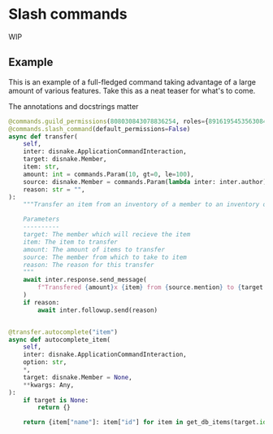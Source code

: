 # Slash commands

WIP

## Example

This is an example of a full-fledged command taking advantage of a large amount of various features. Take this as a neat teaser for what's to come.

The annotations and docstrings matter

```py
@commands.guild_permissions(808030843078836254, roles={891619545356308481: True})
@commands.slash_command(default_permissions=False)
async def transfer(
    self,
    inter: disnake.ApplicationCommandInteraction,
    target: disnake.Member,
    item: str,
    amount: int = commands.Param(10, gt=0, le=100),
    source: disnake.Member = commands.Param(lambda inter: inter.author),
    reason: str = "",
):
    """Transfer an item from an inventory of a member to an inventory of another member

    Parameters
    ----------
    target: The member which will recieve the item
    item: The item to transfer
    amount: The amount of items to transfer
    source: The member from which to take to item
    reason: The reason for this transfer
    """
    await inter.response.send_message(
        f"Transfered {amount}x {item} from {source.mention} to {target.mention}"
    )
    if reason:
        await inter.followup.send(reason)


@transfer.autocomplete("item")
async def autocomplete_item(
    self,
    inter: disnake.ApplicationCommandInteraction,
    option: str,
    *,
    target: disnake.Member = None,
    **kwargs: Any,
):
    if target is None:
        return {}

    return {item["name"]: item["id"] for item in get_db_items(target.id)}
```
